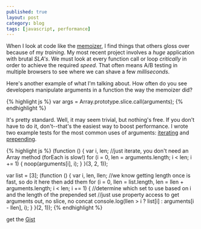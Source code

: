 ```yaml
---
published: true
layout: post
category: blog
tags: [javascript, performance]
---
```


When I look at code like the [memoizer](https://github.com/AutoSponge/memoize.js),
I find things that others gloss over because of my *training*.  My most recent project involves a 
*huge* application with brutal *SLA's*.  We must look at every function call or loop 
*critically* in order to achieve the required *speed*.  That often means A/B testing 
in multiple browsers to see where we can shave a few _milliseconds_.

Here's another example of what I'm talking about.  How often do you see developers manipulate
arguments in a function the way the memoizer did?

{% highlight js %}
var args = Array.prototype.slice.call(arguments);
{% endhighlight %}

It's pretty standard.  Well, it may seem trivial, but nothing's free.  If you don't have to do it, don't--that's
the easiest way to boost performance.  I wrote two example tests for the most common uses of arguments:
[iterating](http://jsperf.com/handle-args) and [prepending](http://jsperf.com/prepend-args).

{% highlight js %}
(function () {
    var i, len;
    //just iterate, you don't need an Array method (forEach is slow!)
    for (i = 0, len = arguments.length; i < len; i += 1) {
       noop(arguments[i], i);
    }
}(3, 2, 1));


var list = [3];
(function () {
    var i, len, llen;
    //we know getting length once is fast, so do it here then add them
    for (i = 0, llen = list.length, len = llen + arguments.length; i < len; i += 1) {
        //determine which set to use based on i and the length of the prepended set
        //just use property access to get arguments out, no slice, no concat
       console.log(llen > i ? list[i] : arguments[i - llen], i);
    }
}(2, 1));
{% endhighlight %}

get the [Gist](https://gist.github.com/1318517)



